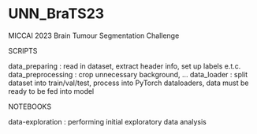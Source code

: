 # UNN_BraTS23
MICCAI 2023 Brain Tumour Segmentation Challenge

SCRIPTS

data_preparing : read in dataset, extract header info, set up labels e.t.c.
data_preprocessing : crop unnecessary background, ...
data_loader : split dataset into train/val/test, process into PyTorch dataloaders, data must be ready to be fed into model

NOTEBOOKS

data-exploration : performing initial exploratory data analysis
